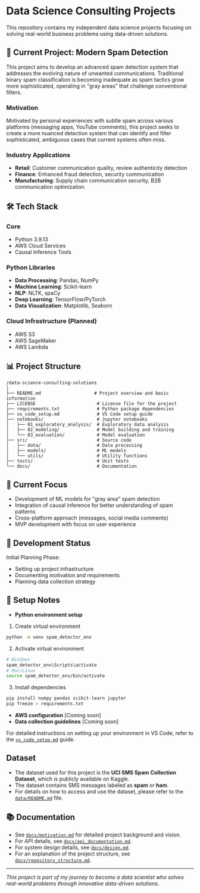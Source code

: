 # Data Science Consulting Projects
This repository contains my independent data science projects focusing on solving real-world business problems using data-driven solutions.

## 🎯 Current Project: Modern Spam Detection
This project aims to develop an advanced spam detection system that addresses the evolving nature of unwanted communications. Traditional binary spam classification is becoming inadequate as spam tactics grow more sophisticated, operating in "gray areas" that challenge conventional filters.

### Motivation
Motivated by personal experiences with subtle spam across various platforms (messaging apps, YouTube comments), this project seeks to create a more nuanced detection system that can identify and filter sophisticated, ambiguous cases that current systems often miss.

### Industry Applications
- **Retail**: Customer communication quality, review authenticity detection
- **Finance**: Enhanced fraud detection, security communication
- **Manufacturing**: Supply chain communication security, B2B communication optimization

## 🛠 Tech Stack
### Core
- Python 3.9.13
- AWS Cloud Services
- Causal Inference Tools

### Python Libraries
- **Data Processing**: Pandas, NumPy
- **Machine Learning**: Scikit-learn
- **NLP**: NLTK, spaCy
- **Deep Learning**: TensorFlow/PyTorch
- **Data Visualization**: Matplotlib, Seaborn

### Cloud Infrastructure (Planned)
- AWS S3
- AWS SageMaker
- AWS Lambda

## 📊 Project Structure
```tree
/data-science-consulting-solutions
│
├── README.md                    # Project overview and basic information
├── LICENSE                       # License file for the project
├── requirements.txt              # Python package dependencies
├── vs_code_setup.md              # VS Code setup guide
├── notebooks/                    # Jupyter notebooks
│   ├── 01_exploratory_analysis/  # Exploratory data analysis
│   ├── 02_modeling/              # Model building and training
│   └── 03_evaluation/            # Model evaluation
├── src/                          # Source code
│   ├── data/                     # Data processing
│   ├── models/                   # ML models
│   └── utils/                    # Utility functions
├── tests/                        # Unit tests
└── docs/                         # Documentation
```

## 🎯 Current Focus
- Development of ML models for "gray area" spam detection
- Integration of causal inference for better understanding of spam patterns
- Cross-platform approach (messages, social media comments)
- MVP development with focus on user experience

## 🚧 Development Status
Initial Planning Phase:
- Setting up project infrastructure
- Documenting motivation and requirements
- Planning data collection strategy

## 📝 Setup Notes
- **Python environment setup**
1. Create virtual environment
```bash
python -m venv spam_detector_env
```
2. Activate virtual environment
```bash
# Windows
spam_detector_env\Scripts\activate
# Mac/Linux
source spam_detector_env/bin/activate
```
3. Install dependencies
```bash
pip install numpy pandas scikit-learn jupyter
pip freeze > requirements.txt
```
- **AWS configuration** [Coming soon]
- **Data collection guidelines** [Coming soon]

For detailed instructions on setting up your environment in VS Code, refer to the [`vs_code_setup.md`](vs_code_setup.md) guide.

## Dataset
- The dataset used for this project is the **UCI SMS Spam Collection Dataset**, which is publicly available on Kaggle.
- The dataset contains SMS messages labeled as **spam** or **ham**.
- For details on how to access and use the dataset, please refer to the [`data/README.md`](data/README.md) file.

## 📚 Documentation
- See [`docs/motivation.md`](docs/motivation.md) for detailed project background and vision.
- For API details, see [`docs/api_documentation.md`](docs/api_documentation.md).
- For system design details, see [`docs/design.md`](docs/design.md).
- For an explanation of the project structure, see [`docs/repository_structure.md`](docs/repository_structure.md).
---
*This project is part of my journey to become a data scientist who solves real-world problems through innovative data-driven solutions.*

